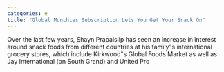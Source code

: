 ```yaml
---
categories: e
title: "Global Munchies Subscription Lets You Get Your Snack On"
---
```


      
      

      
      
Over the last few years, Shayn Prapaisilp has seen an increase in interest around snack foods from different countries at his family"s international grocery stores, which include Kirkwood"s Global Foods Market as well as Jay International (on South Grand) and United Pro